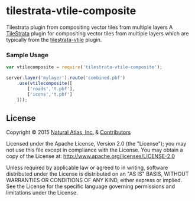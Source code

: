 # tilestrata-vtile-composite
Tilestrata plugin from compositing vector tiles from multiple layers
A [TileStrata](https://github.com/naturalatlas/tilestrata) plugin for compositing vector tiles from multiple layers which are typically from the [tilestrata-vtile](https://github.com/naturalatlas/tilestrata-vtile) plugin.

### Sample Usage

```js
var vtilecomposite = require('tilestrata-vtile-composite');

server.layer('mylayer').route('combined.pbf')
    .use(vtilecomposite([
        ['roads','t.pbf'],
        ['icons','t.pbf']
    ]));
```

## License

Copyright &copy; 2015 [Natural Atlas, Inc.](https://github.com/naturalatlas) & [Contributors](https://github.com/naturalatlas/tilestrata-vtile-composite/graphs/contributors)

Licensed under the Apache License, Version 2.0 (the "License"); you may not use this file except in compliance with the License. You may obtain a copy of the License at: http://www.apache.org/licenses/LICENSE-2.0

Unless required by applicable law or agreed to in writing, software distributed under the License is distributed on an "AS IS" BASIS, WITHOUT WARRANTIES OR CONDITIONS OF ANY KIND, either express or implied. See the License for the specific language governing permissions and limitations under the License.
